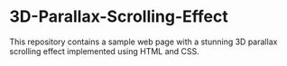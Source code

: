 # 3D-Parallax-Scrolling-Effect
This repository contains a sample web page with a stunning 3D parallax scrolling effect implemented using HTML and CSS.
